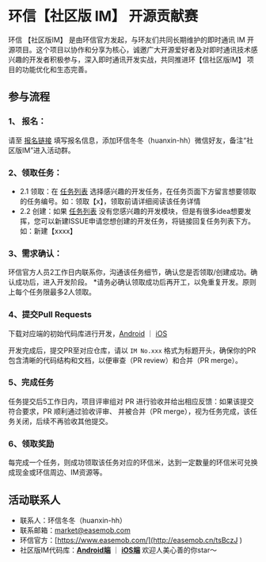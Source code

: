 
# 环信【社区版 IM】 开源贡献赛
环信 【社区版IM】 是由环信官方发起，与环友们共同长期维护的即时通讯 IM 开源项目。这个项目以协作和分享为核心，诚邀广大开源爱好者及对即时通讯技术感兴趣的开发者积极参与，深入即时通讯开发实战，共同推进环【信社区版IM】 项目的功能优化和生态完善。

## 参与流程
### 1、 报名：
请至 [报名链接](https://www.wjx.top/vm/eazZw6B.aspx) 填写报名信息，添加环信冬冬（huanxin-hh）微信好友，备注“社区版IM”进入活动群。

### 2、领取任务：
- 2.1 领取：在 [任务列表](https://github.com/easemob/communityim-demo-android/issues/1) 选择感兴趣的开发任务，在任务页面下方留言想要领取的任务编号。如：领取【x】，领取前请详细阅读该任务详情
- 2.2 创建：如果 [任务列表](https://github.com/easemob/communityim-demo-android/issues/1) 没有您感兴趣的开发模块，但是有很多idea想要发挥，您可以新建ISSUE申请您想创建的开发任务，将链接回复任务列表下方。如：新建【xxxx】

### 3、需求确认：
环信官方人员2工作日内联系你，沟通该任务细节，确认您是否领取/创建成功。确认成功后，进入开发阶段。
*请务必确认领取成功后再开工，以免重复开发。原则上每个任务限最多2人领取。

### 4、提交Pull Requests
下载对应端的初始代码库进行开发，[Android](https://github.com/easemob/communityim-demo-android/)  ｜ [ iOS](https://github.com/easemob/communityim-demo-ios/)

开发完成后，提交PR至对应仓库，请以 `IM No.xxx` 格式为标题开头，确保你的PR包含清晰的代码结构和文档，以便审查（PR review）和合并（PR merge）。

### 5、完成任务
任务提交后5工作日内，项目评审组对 PR 进行验收并给出相应反馈：如果该提交符合要求，PR 顺利通过验收评审、 并被合并（PR merge），视为任务完成，该任务关闭，后续不再验收其他提交。  
### 6、领取奖励
每完成一个任务，则成功领取该任务对应的环信米，达到一定数量的环信米可兑换成现金或环信周边、IM资源等。

## 活动联系人
- 联系人：环信冬冬（huanxin-hh）
- 联系邮箱：market@easemob.com
- 环信官方：[https://www.easemob.com/](http://easemob.cn/tsBczJ
) 
- 社区版IM代码库：[**Android端**](https://github.com/easemob/communityim-demo-android)  ｜  [**iOS端**](https://github.com/easemob/communityim-demo-ios) 
 欢迎人美心善的你star～
